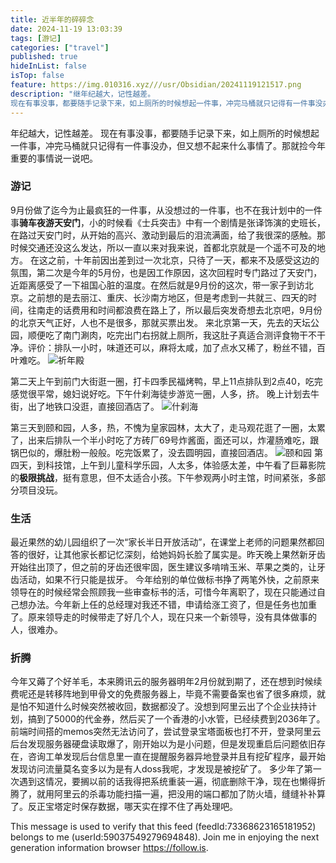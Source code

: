 ```yaml
---
title: 近半年的碎碎念
date: 2024-11-19 13:03:39
tags: [游记]
categories: ["travel"]   
published: true
hideInList: false
isTop: false
feature: https://img.010316.xyz///usr/Obsidian/20241119121517.png
description: "继年纪越大，记性越差。
现在有事没事，都要随手记录下来，如上厕所的时候想起一件事，冲完马桶就只记得有一件事没办，但又想不起来什么事情了。那就捡今年重要的事情说一说吧。"
---
```


年纪越大，记性越差。
现在有事没事，都要随手记录下来，如上厕所的时候想起一件事，冲完马桶就只记得有一件事没办，但又想不起来什么事情了。那就捡今年重要的事情说一说吧。

### 游记
9月份做了迄今为止最疯狂的一件事，从没想过的一件事，也不在我计划中的一件事**骑车夜游天安门**，小的时候看《士兵突击》中有一个剧情是张译饰演的史班长，在路过天安门时，从开始的高兴、激动到最后的泪流满面，给了我很深的感触。那时候交通还没这么发达，所以一直以来对我来说，首都北京就是一个遥不可及的地方。
在这之前，十年前因出差到过一次北京，只待了一天，都来不及感受这边的氛围，第二次是今年的5月份，也是因工作原因，这次回程时专门路过了天安门，近距离感受了一下祖国心脏的温度。在然后就是9月份的这次，带一家子到访北京。之前想的是去丽江、重庆、长沙南方地区，但是考虑到一共就三、四天的时间，往南走的话费用和时间都浪费在路上了，所以最后突发奇想去北京吧，9月份的北京天气正好，人也不是很多，那就买票出发。
来北京第一天，先去的天坛公园，顺便吃了南门涮肉，吃完出门右拐就上厕所，我这肚子真适合测评食物干不干净。评价：排队一小时，味道还可以，麻将太咸，加了点水又稀了，粉丝不错，百叶难吃。
![祈年殿](https://img.010316.xyz///usr/Obsidian/3b81f93ad9a65cc2e4877298726c5db.jpg)

第二天上午到前门大街逛一圈，打卡四季民福烤鸭，早上11点排队到2点40，吃完感觉很平常，媳妇说好吃。下午什刹海徒步游览一圈，人多，挤。 晚上计划去牛街，出了地铁口没逛，直接回酒店了。
![什刹海](https://img.010316.xyz///usr/Obsidian/20241119121445.png)

第三天到颐和园，人多，热，不愧为皇家园林，太大了，走马观花逛了一圈，太累了，出来后排队一个半小时吃了方砖厂69号炸酱面，面还可以，炸灌肠难吃，跟锅巴似的，爆肚粉一般般。吃完饭累了，没去圆明园，直接回酒店。
![颐和园](https://img.010316.xyz///usr/Obsidian/20241119121517.png)
第四天，到科技馆，上午到儿童科学乐园，人太多，体验感太差，中午看了巨幕影院的**极限挑战**，挺有意思，但不太适合小孩。下午参观两小时主馆，时间紧张，多部分项目没玩。
### 生活
最近果然的幼儿园组织了一次“家长半日开放活动”，在课堂上老师的问题果然都回答的很好，让其他家长都记忆深刻，给她妈妈长脸了属实是。昨天晚上果然新牙齿开始往出顶了，但之前的牙齿还很牢固，医生建议多啃啃玉米、苹果之类的，让牙齿活动，如果不行只能是拔牙。
今年给别的单位做标书挣了两笔外快，之前原来领导在的时候经常会照顾我一些审查标书的活，可惜今年离职了，现在只能通过自己想办法。今年新上任的总经理对我还不错，申请给涨工资了，但是任务也加重了。原来领导走的时候带走了好几个人，现在只来一个新领导，没有具体做事的人，很难办。
### 折腾
今年又薅了个好羊毛，本来腾讯云的服务器明年2月份就到期了，还在想到时候续费呢还是转移阵地到甲骨文的免费服务器上，毕竟不需要备案也省了很多麻烦，就是怕不知道什么时候突然被收回，数据都没了。没想到阿里云出了个企业扶持计划，搞到了5000的代金券，然后买了一个香港的小水管，已经续费到2036年了。
前端时间搭的memos突然无法访问了，尝试登录宝塔面板也打不开，登录阿里云后台发现服务器硬盘读取爆了，刚开始以为是小问题，但是发现重启后问题依旧存在，咨询工单发现后台信息里一直在提醒服务器异地登录并且有挖矿程序，最开始发现访问流量莫名变多以为是有人doss我呢，才发现是被挖矿了。
多少年了第一次遇到这情况，要搁以前的话我得把系统重装一遍，彻底删除干净，现在也懒得折腾了，就用阿里云的杀毒功能扫描一遍，把没用的端口都加了防火墙，缝缝补补算了。反正宝塔定时保存数据，哪天实在撑不住了再处理吧。


This message is used to verify that this feed (feedId:73368623165181952) belongs to me (userId:59037549279694848). Join me in enjoying the next generation information browser https://follow.is.